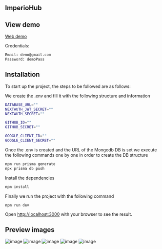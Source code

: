 ## ImperioHub

## View demo
[Web demo](https://imperiohub-qr24obbac-aledev11.vercel.app/auth)

Credentials:
```bash
Email: demo@gmail.com
Password: demoPass
```
## Installation 

To start up the project, the steps to be followed are as follows:

We create the .env and fill it with the following structure and information
```bash
DATABASE_URL=""
NEXTAUTH_JWT_SECRET=""
NEXTAUTH_SECRET=""

GITHUB_ID=""
GITHUB_SECRET=""

GOOGLE_CLIENT_ID=""
GOOGLE_CLIENT_SECRET=""
```

Once the .env is created and the URL of the Mongodb DB is set we execute the following commands one by one in order to create the DB structure

```bash
npm run prisma generate
npx prisma db push
```

Install the dependencies 
```bash
npm install
```
Finally we run the project with the following command
```bash
npm run dev
```

Open [http://localhost:3000](http://localhost:3000) with your browser to see the result.

## Preview images

![image](https://github.com/AleDev11/imperio_hub/assets/91348432/5a7e46f4-dc7b-4d6f-b92f-407a9427509f)
![image](https://github.com/AleDev11/imperio_hub/assets/91348432/4b00fbaa-0d54-412c-9a98-a47ec2644b66)
![image](https://github.com/AleDev11/imperio_hub/assets/91348432/60d84a53-569e-4261-a98c-a14c404d603c)
![image](https://github.com/AleDev11/imperio_hub/assets/91348432/a2c35e5c-59c8-48b0-aae5-17d72aa482e2)
![image](https://github.com/AleDev11/imperio_hub/assets/91348432/8274ff30-0691-4aee-8f6c-dac94ec31a37)
